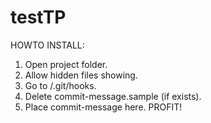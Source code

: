 # testTP

HOWTO INSTALL:

1. Open project folder.
2. Allow hidden files showing.
3. Go to /.git/hooks.
4. Delete commit-message.sample (if exists).
5. Place commit-message here.
   PROFIT!
